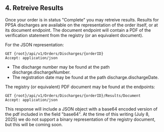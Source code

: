 ## 4. Retreive Results

Once your order is in status "Complete" you may retreive results. Results for PPSA discharges are available on the representation of the order itself, or at its document endpoint. The document endpoint will contain a PDF of the verification statement from the registry (or an equivalent document).

For the JSON representation:

```
GET {root}/api/v1/Orders/Discharges/{orderID}
Accept: application/json
```

- The discharge number may be found at the path discharge.dischargeNumber.
- The registration date may be found at the path discharge.dischargeDate.

The registry (or equivalent) PDF document may be found at the endpoints:

```
GET {root}/api/v1/Orders/Discharges/{orderID}/Results/Document
Accept: application/json
```

This response will include a JSON object with a base64 encoded version of the pdf included in the field "base64". At the time of this writing (July 8, 2025) we do not support a binary representation of the registry document, but this will be coming soon.
